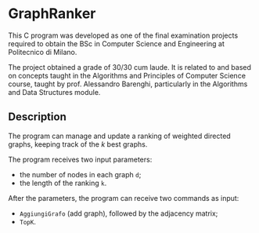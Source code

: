 # GraphRanker

This C program was developed as one of the final examination projects required to obtain the BSc in Computer Science and Engineering at Politecnico di Milano.

The project obtained a grade of 30/30 cum laude. It is related to and based on concepts taught in the Algorithms and Principles of Computer Science course,
taught by prof. Alessandro Barenghi, particularly in the Algorithms and Data Structures module.

## Description
The program can manage and update a ranking of weighted directed graphs, keeping track of the $k$ best graphs.

The program receives two input parameters:
- the number of nodes in each graph `d`;
- the length of the ranking `k`.

After the parameters, the program can receive two commands as input:
- `AggiungiGrafo` (add graph), followed by the adjacency matrix;
- `TopK`.
